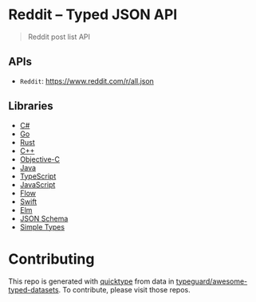 # Reddit – Typed JSON API

> Reddit post list API

## APIs

* `Reddit`: https://www.reddit.com/r/all.json

## Libraries

* [C#](csharp)
* [Go](golang)
* [Rust](rustlang)
* [C++](cplusplus)
* [Objective-C](objective-c)
* [Java](java)
* [TypeScript](typescript)
* [JavaScript](javascript)
* [Flow](flow)
* [Swift](swift4)
* [Elm](elm)
* [JSON Schema](json-schema)
* [Simple Types](types)

# Contributing

This repo is generated with [quicktype](https://github.com/quicktype/quicktype) from data in [typeguard/awesome-typed-datasets](https://github.com/typeguard/awesome-typed-datasets).
To contribute, please visit those repos.
